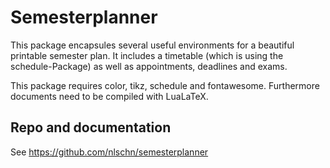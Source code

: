 # Semesterplanner

This package encapsules several useful environments for a beautiful printable semester plan. 
It includes a timetable (which is using the schedule-Package) as well as appointments, deadlines and exams.

This package requires color, tikz, schedule and fontawesome. Furthermore documents need to be compiled with LuaLaTeX.

## Repo and documentation
See https://github.com/nlschn/semesterplanner

